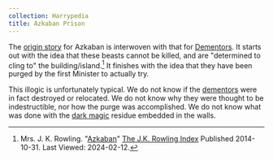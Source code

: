 ```yaml
---
collection: Harrypedia
title: Azkaban Prison
---
```


The [origin story][RIA] for Azkaban is interwoven with that for [Dementors]. It starts out with the idea that these beasts cannot be killed, and are "determined to cling to" the building/island.[^240212-2] It finishes with the idea that they have been purged by the first Minister to actually try.

This illogic is unfortunately typical. We do not know if the [dementors] were in fact destroyed or relocated. We do not know why they were thought to be indestructible, nor how the purge was accomplished. We do not know what was done with the [dark magic] residue embedded in the walls.

[dark magic]: /Harrypedia/magic/dark/
[Dementors]: /Harrypedia/non-beings/dementor/
[dementors]: /Harrypedia/non-beings/dementor/

[^240212-2]:
    Mrs. J. K. Rowling.
    "[Azkaban][RIA]"
    [The J.K. Rowling Index]
    Published 2014-10-31. Last Viewed: 2024-02-12.

[RIA]: https://www.rowlingindex.org/work/azkpm/
[The J.K. Rowling Index]: https://www.rowlingindex.org/

